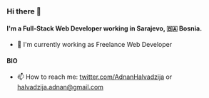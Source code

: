 ### Hi there 👋
 
#### I'm a Full-Stack Web Developer working in Sarajevo, 🇧🇦 Bosnia.
 
 - 🔭 I'm currently working as Freelance Web Developer

#### BIO

- 📫 How to reach me: [twitter.com/AdnanHalvadzija](https://twitter.com/AdnanHalvadzija) or [halvadzija.adnan@gmail.com](mailto:halvadzija.adnan@gmail.com)


<!--
**ahalvadzija/ahalvadzija** is a ✨ _special_ ✨ repository because its `README.md` (this file) appears on your GitHub profile.

Here are some ideas to get you started:

- 🔭 I'm currently working as Freelance Web developer
- 🌱 I’m currently learning ...
- 👯 I’m looking to collaborate on ...
- 🤔 I’m looking for help with ...
- 💬 Ask me about ...
- 📫 How to reach me: 
- 😄 Pronouns: ...
- ⚡ Fun fact: ...
-->
